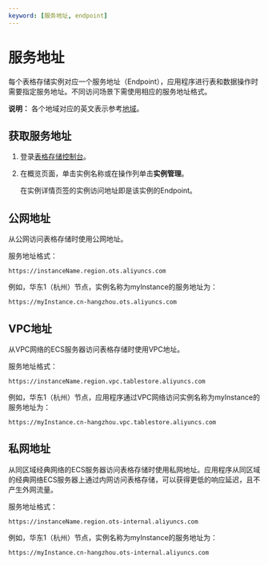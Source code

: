 ```yaml
---
keyword: [服务地址, endpoint]
---
```


# 服务地址

每个表格存储实例对应一个服务地址（Endpoint），应用程序进行表和数据操作时需要指定服务地址。不同访问场景下需使用相应的服务地址格式。

**说明：** 各个地域对应的英文表示参考[地域](/intl.zh-CN/功能介绍/基础概念/地域.md)。

## 获取服务地址

1.  登录[表格存储控制台](https://otsnext.console.aliyun.com/)。
2.  在概览页面，单击实例名称或在操作列单击**实例管理**。

    在实例详情页签的实例访问地址即是该实例的Endpoint。


## 公网地址

从公网访问表格存储时使用公网地址。

服务地址格式：

`https://instanceName.region.ots.aliyuncs.com`

例如，华东1（杭州）节点，实例名称为myInstance的服务地址为：

`https://myInstance.cn-hangzhou.ots.aliyuncs.com`

## VPC地址

从VPC网络的ECS服务器访问表格存储时使用VPC地址。

服务地址格式：

`https://instanceName.region.vpc.tablestore.aliyuncs.com`

例如，华东1（杭州）节点，应用程序通过VPC网络访问实例名称为myInstance的服务地址为：

`https://myInstance.cn-hangzhou.vpc.tablestore.aliyuncs.com`

## 私网地址

从同区域经典网络的ECS服务器访问表格存储时使用私网地址。应用程序从同区域的经典网络ECS服务器上通过内网访问表格存储，可以获得更低的响应延迟，且不产生外网流量。

服务地址格式：

`https://instanceName.region.ots-internal.aliyuncs.com`

例如，华东1（杭州）节点，实例名称为myInstance的服务地址为：

`https://myInstance.cn-hangzhou.ots-internal.aliyuncs.com`

